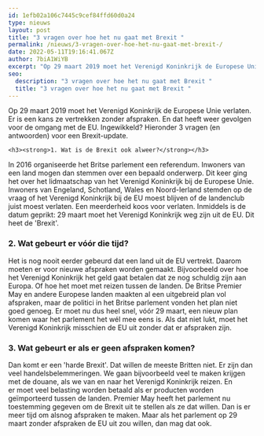 ```yaml
---
id: 1efb02a106c7445c9cef84ffd60d0a24
type: nieuws
layout: post
title: "3 vragen over hoe het nu gaat met Brexit "
permalink: /nieuws/3-vragen-over-hoe-het-nu-gaat-met-brexit-/
date: 2022-05-11T19:16:41.067Z
author: 7biA1WiYB
excerpt: "Op 29 maart 2019 moet het Verenigd Koninkrijk de Europese Unie verlaten. Er is een kans ze vertrekken zonder afspraken. En dat heeft weer gevolgen voor de omgang met de EU. Ingewikkeld? Hieronder 3 vragen (en antwoorden) voor een Brexit-update.   "
seo:
  description: "3 vragen over hoe het nu gaat met Brexit "
  title: "3 vragen over hoe het nu gaat met Brexit "
---
```

Op 29 maart 2019 moet het Verenigd Koninkrijk de Europese Unie verlaten. Er is een kans ze vertrekken zonder afspraken. En dat heeft weer gevolgen voor de omgang met de EU. Ingewikkeld? Hieronder 3 vragen (en antwoorden) voor een Brexit-update.   

    <h3><strong>1. Wat is de Brexit ook alweer?</strong></h3>
<p>In 2016 organiseerde het Britse parlement een referendum. Inwoners van een land mogen dan stemmen over een bepaald onderwerp. Dit keer ging het over het lidmaatschap van het Verenigd Koninkrijk bij de Europese Unie. Inwoners van Engeland, Schotland, Wales en Noord-Ierland stemden op de vraag of het Verenigd Koninkrijk bij de EU moest blijven of de landenclub juist moest verlaten. Een meerderheid koos voor verlaten. Inmiddels is de datum geprikt: 29 maart moet het Verenigd Koninkrijk weg zijn uit de EU. Dit heet de 'Brexit'. </p>
<h3><strong>2. Wat gebeurt er vóór die tijd?</strong></h3>
<p>Het is nog nooit eerder gebeurd dat een land uit de EU vertrekt. Daarom moeten er voor nieuwe afspraken worden gemaakt. Bijvoorbeeld over hoe het Verenigd Koninkrijk het geld gaat betalen dat ze nog schuldig zijn aan Europa. Of hoe het moet met reizen tussen de landen. De Britse Premier May en andere Europese landen maakten al een uitgebreid plan vol afspraken, maar de politici in het Britse parlement vonden het plan niet goed genoeg. Er moet nu dus heel snel, vóór 29 maart, een nieuw plan komen waar het parlement het wél mee eens is. Als dat niet lukt, moet het Verenigd Koninkrijk misschien de EU uit zonder dat er afspraken zijn. </p>
<h3><strong>3. Wat gebeurt er als er geen afspraken komen?</strong></h3>
<p>Dan komt er een 'harde Brexit'. Dat willen de meeste Britten niet. Er zijn dan veel handelsbelemmeringen. We gaan bijvoorbeeld veel te maken krijgen met de douane, als we van en naar het Verenigd Koninkrijk reizen. En er moet veel belasting worden betaald als er producten worden geïmporteerd tussen de landen. Premier May heeft het parlement nu toestemming gegeven om de Brexit uit te stellen als ze dat willen. Dan is er meer tijd om alsnog afspraken te maken. Maar als het parlement op 29 maart zonder afspraken de EU uit zou willen, dan mag dat ook.</p>  
